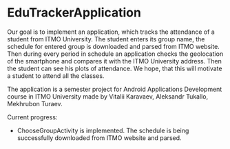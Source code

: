 # EduTrackerApplication

Our goal is to implement an application, which tracks the attendance of a student from ITMO University. The student enters its group name, the schedule 
for entered group is downloaded and parsed from ITMO website. Then during every period in schedule an application checks the geolocation of the smartphone and
compares it with the ITMO University address. Then the student can see his plots of attendance. We hope, that this will motivate a student to attend all the classes.

The application is a semester project for Android Applications Development course in ITMO University made by Vitalii Karavaev, Aleksandr Tukallo, Mekhrubon Turaev.

Current progress:
* ChooseGroupActivity is implemented. The schedule is being successfully downloaded from ITMO website and parsed.
